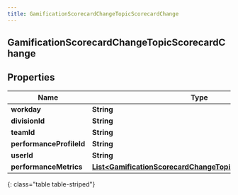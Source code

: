 ```yaml
---
title: GamificationScorecardChangeTopicScorecardChange
---
```


## GamificationScorecardChangeTopicScorecardChange

## Properties

| Name                     | Type                                                                                                                                           | Description | Notes      |
| ------------------------ | ---------------------------------------------------------------------------------------------------------------------------------------------- | ----------- | ---------- |
| **workday**              | <!----><!---->**String**<!---->                                                                                                                |             | [optional] |
| **divisionId**           | <!----><!---->**String**<!---->                                                                                                                |             | [optional] |
| **teamId**               | <!----><!---->**String**<!---->                                                                                                                |             | [optional] |
| **performanceProfileId** | <!----><!---->**String**<!---->                                                                                                                |             | [optional] |
| **userId**               | <!----><!---->**String**<!---->                                                                                                                |             | [optional] |
| **performanceMetrics**   | <!----><!---->[**List&lt;GamificationScorecardChangeTopicPerformanceMetric&gt;**](GamificationScorecardChangeTopicPerformanceMetric.md)<!----> |             | [optional] |

{: class="table table-striped"}
